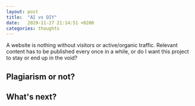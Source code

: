 ```yaml
---
layout: post
title:  "AI vs DIY"
date:   2029-11-27 21:14:51 +0200
categories: thoughts
---
```

A website is nothing without visitors or active/organic traffic. Relevant content has to be published every once in a while, or do I want this project to stay or end up in the void?

## Plagiarism or not?


## What's next?
